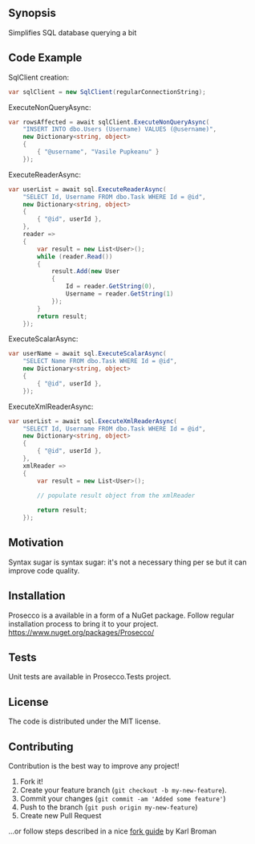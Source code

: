 ﻿## Synopsis

Simplifies SQL database querying a bit

## Code Example

SqlClient creation:

```cs
var sqlClient = new SqlClient(regularConnectionString);
```

ExecuteNonQueryAsync:
```cs
var rowsAffected = await sqlClient.ExecuteNonQueryAsync(
	"INSERT INTO dbo.Users (Username) VALUES (@username)",
	new Dictionary<string, object>
	{
		{ "@username", "Vasile Pupkeanu" }
	});
```

ExecuteReaderAsync:
```cs
var userList = await sql.ExecuteReaderAsync(
	"SELECT Id, Username FROM dbo.Task WHERE Id = @id",
	new Dictionary<string, object>
	{
		{ "@id", userId },
	},
	reader =>
	{
		var result = new List<User>();
		while (reader.Read())
		{
			result.Add(new User
			{
				Id = reader.GetString(0),
				Username = reader.GetString(1)
			});
		}
		return result;
	});
```

ExecuteScalarAsync:
```cs
var userName = await sql.ExecuteScalarAsync(
	"SELECT Name FROM dbo.Task WHERE Id = @id",
	new Dictionary<string, object>
	{
		{ "@id", userId },
	});
```

ExecuteXmlReaderAsync:
```cs
var userList = await sql.ExecuteXmlReaderAsync(
	"SELECT Id, Username FROM dbo.Task WHERE Id = @id",
	new Dictionary<string, object>
	{
		{ "@id", userId },
	},
	xmlReader =>
	{
		var result = new List<User>();
		
		// populate result object from the xmlReader

		return result;
	});
```

## Motivation

Syntax sugar is syntax sugar: it's not a necessary thing per se but it can improve code quality.

## Installation

Prosecco is a available in a form of a NuGet package.
Follow regular installation process to bring it to your project.
https://www.nuget.org/packages/Prosecco/

## Tests

Unit tests are available in Prosecco.Tests project.

## License

The code is distributed under the MIT license.

## Contributing

Contribution is the best way to improve any project!

1. Fork it!
2. Create your feature branch (```git checkout -b my-new-feature```).
3. Commit your changes (```git commit -am 'Added some feature'```)
4. Push to the branch (```git push origin my-new-feature```)
5. Create new Pull Request

...or follow steps described in a nice [fork guide](http://kbroman.org/github_tutorial/pages/fork.html) by Karl Broman
